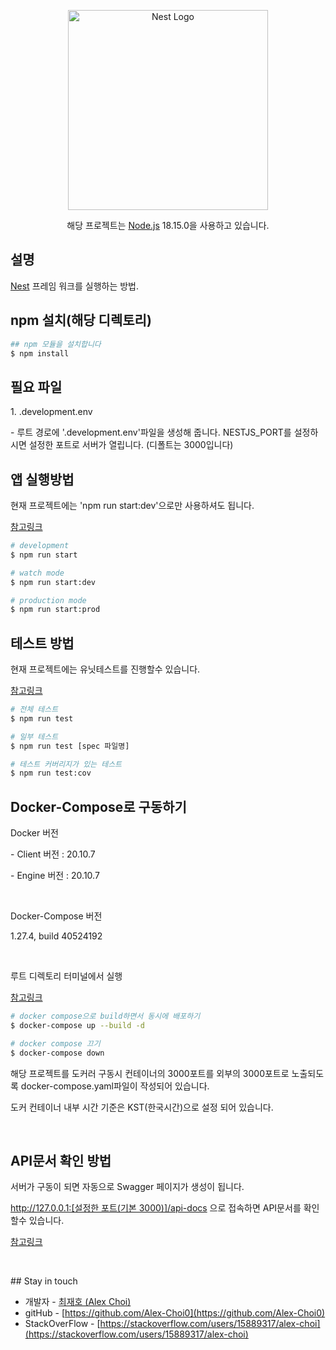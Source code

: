 <p align="center">
  <a href="http://nestjs.com/" target="blank"><img src="https://nestjs.com/img/logo_text.svg" width="320" alt="Nest Logo" /></a>
</p>

[circleci-image]: https://img.shields.io/circleci/build/github/nestjs/nest/master?token=abc123def456
[circleci-url]: https://circleci.com/gh/nestjs/nest

  <p align="center">해당 프로젝트는 <a href="http://nodejs.org" target="_blank">Node.js</a> 18.15.0을 사용하고 있습니다.</p>
    <p align="center">
</p>
  <!--[![Backers on Open Collective](https://opencollective.com/nest/backers/badge.svg)](https://opencollective.com/nest#backer)
  [![Sponsors on Open Collective](https://opencollective.com/nest/sponsors/badge.svg)](https://opencollective.com/nest#sponsor)-->

## 설명

[Nest](https://github.com/nestjs/nest) 프레임 워크를 실행하는 방법.

## npm 설치(해당 디렉토리)

```bash
## npm 모듈을 설치합니다
$ npm install
```

## 필요 파일

<p>1. .development.env</p>
<p>- 루트 경로에 '.development.env'파일을 생성해 줍니다. NESTJS_PORT를 설정하시면 설정한 포트로 서버가 열립니다. (디폴트는 3000입니다)</p>

## 앱 실행방법

<p>현재 프로젝트에는 'npm run start:dev'으로만 사용하셔도 됩니다.</p>
<p><a href="https://youtu.be/UJ_bLxlPBAo">참고링크</a></p>

```bash
# development
$ npm run start

# watch mode
$ npm run start:dev

# production mode
$ npm run start:prod
```

## 테스트 방법

<p>현재 프로젝트에는 유닛테스트를 진행할수 있습니다.</p>
<p><a href="https://youtu.be/iu7qJm7Grdc">참고링크</a></p>

```bash
# 전체 테스트
$ npm run test

# 일부 테스트
$ npm run test [spec 파일명]

# 테스트 커버리지가 있는 테스트
$ npm run test:cov
```

## Docker-Compose로 구동하기

<p>Docker 버전</p>
<p>- Client 버전 : 20.10.7</p>
<p>- Engine 버전 : 20.10.7</p>
<p><br /></p>
<p>Docker-Compose 버전</p>
<p>1.27.4, build 40524192</p>
<p><br /></p>
<p>루트 디렉토리 터미널에서 실행</p>
<p><a href="https://youtu.be/59u8A_Ug8mA">참고링크</a></p>

```bash
# docker compose으로 build하면서 동시에 배포하기
$ docker-compose up --build -d

# docker compose 끄기
$ docker-compose down
```

<p>해당 프로젝트를 도커러 구동시 컨테이너의 3000포트를 외부의 3000포트로 노출되도록 docker-compose.yaml파일이 작성되어 있습니다.</p>
<p>도커 컨테이너 내부 시간 기준은 KST(한국시간)으로 설정 되어 있습니다.</p>
<p><br /></p>

## API문서 확인 방법

<p>서버가 구동이 되면 자동으로 Swagger 페이지가 생성이 됩니다.</p>
<p><a href="http://127.0.0.1:3000/api-docs">http://127.0.0.1:[설정한 포트(기본 3000)]/api-docs</a> 으로 접속하면 API문서를 확인할수 있습니다.</p>
<p><a href="https://youtu.be/87xrmqP9F1M">참고링크</a></p>
<p><br /></p>
## Stay in touch

- 개발자 - [최재호 (Alex Choi)](https://engineeringshw.blogspot.com/)
- gitHub - [https://github.com/Alex-Choi0](https://github.com/Alex-Choi0)
- StackOverFlow - [https://stackoverflow.com/users/15889317/alex-choi](https://stackoverflow.com/users/15889317/alex-choi)
<p><br /></p>
